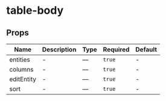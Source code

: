 # table-body

## Props

<!-- @vuese:table-body:props:start -->
|Name|Description|Type|Required|Default|
|---|---|---|---|---|
|entities|-|—|`true`|-|
|columns|-|—|`true`|-|
|editEntity|-|—|`true`|-|
|sort|-|—|`true`|-|

<!-- @vuese:table-body:props:end -->


